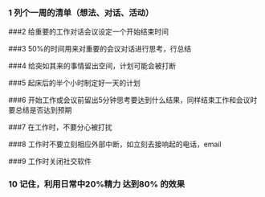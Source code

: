### 1 列个一周的清单（想法、对话、活动）

###2 给重要的工作对话会议设定一个开始结束时间

###3 50%的时间用来对重要的会议对话进行思考，行总结

###4 给突如其来的事情留出空间，计划可能会被打断

###5 起床后的半个小时制定好一天的计划

###6 开始工作或会议前留出5分钟思考要达到什么结果，同样结束工作和会议时要总结是否达到预期

###7 在工作时，不要分心被打扰

###8 工作时不要立刻相应外部中断，如立刻去接响起的电话，email

###9 工作时关闭社交软件

### 10 记住，利用日常中20%精力 达到80% 的效果

